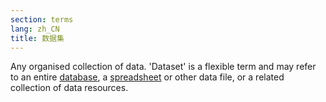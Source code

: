 ```yaml
---
section: terms
lang: zh_CN
title: 数据集
---
```


Any organised collection of data. 'Dataset' is a flexible term and may refer to an entire [database](/glossary/en/terms/database/), a [spreadsheet](/glossary/en/terms/spreadsheet/) or other data file, or a related collection of data resources.